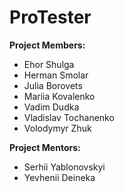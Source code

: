 # ProTester

**Project Members:**

- Ehor Shulga
- Herman Smolar
- Julia Borovets
- Mariia Kovalenko
- Vadim Dudka
- Vladislav Tochanenko
- Volodymyr Zhuk

**Project Mentors:**

- Serhii Yablonovskyi
- Yevhenii Deineka
